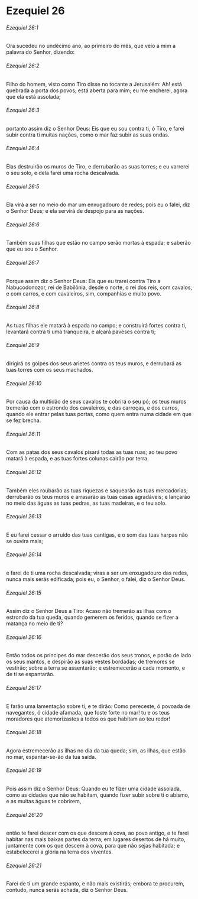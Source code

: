 # Ezequiel 26

###### Ezequiel 26:1

Ora sucedeu no undécimo ano, ao primeiro do mês, que veio a mim a palavra do Senhor, dizendo:

###### Ezequiel 26:2

Filho do homem, visto como Tiro disse no tocante a Jerusalém: Ah! está quebrada a porta dos povos; está aberta para mim; eu me encherei, agora que ela está assolada;

###### Ezequiel 26:3

portanto assim diz o Senhor Deus: Eis que eu sou contra ti, ó Tiro, e farei subir contra ti muitas nações, como o mar faz subir as suas ondas.

###### Ezequiel 26:4

Elas destruirão os muros de Tiro, e derrubarão as suas torres; e eu varrerei o seu solo, e dela farei uma rocha descalvada.

###### Ezequiel 26:5

Ela virá a ser no meio do mar um enxugadouro de redes; pois eu o falei, diz o Senhor Deus; e ela servirá de despojo para as nações.

###### Ezequiel 26:6

Também suas filhas que estão no campo serão mortas à espada; e saberão que eu sou o Senhor.

###### Ezequiel 26:7

Porque assim diz o Senhor Deus: Eis que eu trarei contra Tiro a Nabucodonozor, rei de Babilônia, desde o norte, o rei dos reis, com cavalos, e com carros, e com cavaleiros, sim, companhias e muito povo.

###### Ezequiel 26:8

As tuas filhas ele matará à espada no campo; e construirá fortes contra ti, levantará contra ti uma tranqueira, e alçará paveses contra ti;

###### Ezequiel 26:9

dirigirá os golpes dos seus arietes contra os teus muros, e derrubará as tuas torres com os seus machados.

###### Ezequiel 26:10

Por causa da multidão de seus cavalos te cobrirá o seu pó; os teus muros tremerão com o estrondo dos cavaleiros, e das carroças, e dos carros, quando ele entrar pelas tuas portas, como quem entra numa cidade em que se fez brecha.

###### Ezequiel 26:11

Com as patas dos seus cavalos pisará todas as tuas ruas; ao teu povo matará à espada, e as tuas fortes colunas cairão por terra.

###### Ezequiel 26:12

Também eles roubarão as tuas riquezas e saquearão as tuas mercadorias; derrubarão os teus muros e arrasarão as tuas casas agradáveis; e lançarão no meio das águas as tuas pedras, as tuas madeiras, e o teu solo.

###### Ezequiel 26:13

E eu farei cessar o arruído das tuas cantigas, e o som das tuas harpas não se ouvira mais;

###### Ezequiel 26:14

e farei de ti uma rocha descalvada; viras a ser um enxugadouro das redes, nunca mais serás edificada; pois eu, o Senhor, o falei, diz o Senhor Deus.

###### Ezequiel 26:15

Assim diz o Senhor Deus a Tiro: Acaso não tremerão as ilhas com o estrondo da tua queda, quando gemerem os feridos, quando se fizer a matança no meio de ti?

###### Ezequiel 26:16

Então todos os príncipes do mar descerão dos seus tronos, e porão de lado os seus mantos, e despirão as suas vestes bordadas; de tremores se vestirão; sobre a terra se assentarão; e estremecerão a cada momento, e de ti se espantarão.

###### Ezequiel 26:17

E farão uma lamentação sobre ti, e te dirão: Como pereceste, ó povoada de navegantes, ó cidade afamada, que foste forte no mar! tu e os teus moradores que atemorizastes a todos os que habitam ao teu redor!

###### Ezequiel 26:18

Agora estremecerão as ilhas no dia da tua queda; sim, as ilhas, que estão no mar, espantar-se-ão da tua saída.

###### Ezequiel 26:19

Pois assim diz o Senhor Deus: Quando eu te fizer uma cidade assolada, como as cidades que não se habitam, quando fizer subir sobre ti o abismo, e as muitas águas te cobrirem,

###### Ezequiel 26:20

então te farei descer com os que descem à cova, ao povo antigo, e te farei habitar nas mais baixas partes da terra, em lugares desertos de há muito, juntamente com os que descem à cova, para que não sejas habitada; e estabelecerei a glória na terra dos viventes.

###### Ezequiel 26:21

Farei de ti um grande espanto, e não mais existirás; embora te procurem, contudo, nunca serás achada, diz o Senhor Deus.

